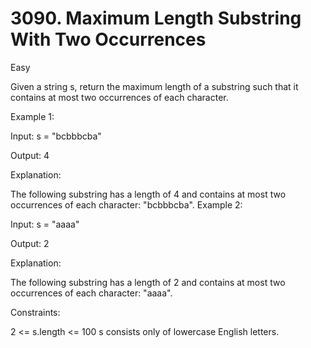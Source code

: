 # 3090. Maximum Length Substring With Two Occurrences
Easy

Given a string s, return the maximum length of a substring such that it contains at most two occurrences of each character.
 

Example 1:

Input: s = "bcbbbcba"

Output: 4

Explanation:

The following substring has a length of 4 and contains at most two occurrences of each character: "bcbbbcba".
Example 2:

Input: s = "aaaa"

Output: 2

Explanation:

The following substring has a length of 2 and contains at most two occurrences of each character: "aaaa".
 

Constraints:

2 <= s.length <= 100
s consists only of lowercase English letters.